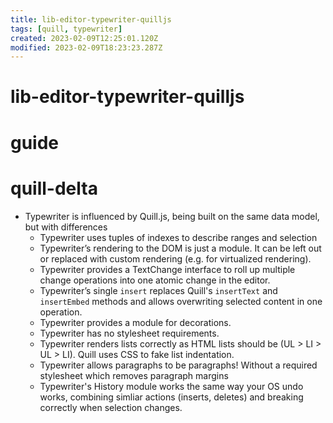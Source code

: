 ```yaml
---
title: lib-editor-typewriter-quilljs
tags: [quill, typewriter]
created: 2023-02-09T12:25:01.120Z
modified: 2023-02-09T18:23:23.287Z
---
```


# lib-editor-typewriter-quilljs

# guide

# quill-delta
- Typewriter is influenced by Quill.js, being built on the same data model, but with differences
  - Typewriter uses tuples of indexes to describe ranges and selection
  - Typewriter’s rendering to the DOM is just a module. It can be left out or replaced with custom rendering (e.g. for virtualized rendering).
  - Typewriter provides a TextChange interface to roll up multiple change operations into one atomic change in the editor.
  - Typewriter’s single `insert` replaces Quill's `insertText` and `insertEmbed` methods and allows overwriting selected content in one operation.
  - Typewriter provides a module for decorations.
  - Typewriter has no stylesheet requirements. 
  - Typewriter renders lists correctly as HTML lists should be (UL > LI > UL > LI). Quill uses CSS to fake list indentation.
  - Typewriter allows paragraphs to be paragraphs! Without a required stylesheet which removes paragraph margins
  - Typewriter's History module works the same way your OS undo works, combining simliar actions (inserts, deletes) and breaking correctly when selection changes. 
